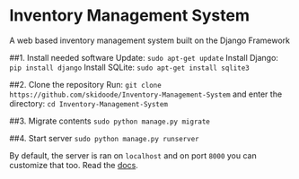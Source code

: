 # Inventory Management System
A web based inventory management system built on the Django Framework

##1. Install needed software
Update: `sudo apt-get update`
Install Django: `pip install django`
Install SQLite: `sudo apt-get install sqlite3`

##2. Clone the repository
Run: `git clone https://github.com/skidoode/Inventory-Management-System`
and enter the directory: `cd Inventory-Management-System`

##3. Migrate contents
`sudo python manage.py migrate`

##4. Start server
`sudo python manage.py runserver`

By default, the server is ran on `localhost` and on port `8000` you can customize that too.
Read the [docs](https://docs.djangoproject.com/en/2.2/).
